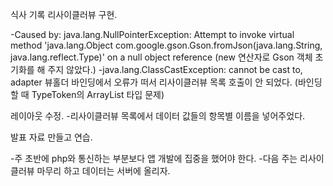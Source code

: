 식사 기록 리사이클러뷰 구현.

-Caused by: java.lang.NullPointerException: Attempt to invoke virtual method 'java.lang.Object com.google.gson.Gson.fromJson(java.lang.String, java.lang.reflect.Type)' on a null object reference
(new 연산자로 Gson 객체 초기화를 해 주지 않았다.)
-java.lang.ClassCastException: cannot be cast to, adapter 뷰홀더 바인딩에서 오류가 떠서 리사이클러뷰 목록 호출이 안 되었다. 
(바인딩할 때 TypeToken의 ArrayList 타입 문제)

레이아웃 수정.
-리사이클러뷰 목록에서 데이터 값들의 항목별 이름을 넣어주었다.


발표 자료 만들고 연습. 

-주 초반에 php와 통신하는 부분보다 앱 개발에 집중을 했어야 한다. 
-다음 주는 리사이클러뷰 마무리 하고 데이터는 서버에 올리자. 
